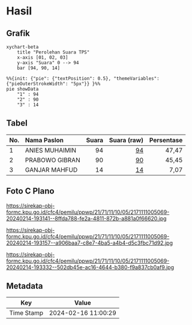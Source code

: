 # Hasil

## Grafik

```mermaid
xychart-beta
    title "Perolehan Suara TPS"
    x-axis [01, 02, 03]
    y-axis "Suara" 0 --> 94
    bar [94, 90, 14]
```

```mermaid
%%{init: {"pie": {"textPosition": 0.5}, "themeVariables": {"pieOuterStrokeWidth": "5px"}} }%%
pie showData
    "1" : 94
    "2" : 90
    "3" : 14
```

## Tabel

| No. | Nama Paslon    | Suara | Suara (raw) | Persentase |
|:--- |:-------------- | -----:| -----------:| ----------:|
| 1   | ANIES MUHAIMIN | 94    | [94][p-1]   | 47,47      |
| 2   | PRABOWO GIBRAN | 90    | [90][p-2]   | 45,45      |
| 3   | GANJAR MAHFUD  | 14    | [14][p-3]   | 7,07       |


[p-1]: https://github.com/gigit-pemilu/pemilu-2024-21-kepulauan-riau/blob/main/pilpres/hitung-suara/sub/21-kepulauan-riau/sub/71-kota-batam/sub/11-sagulung/sub/1005-sungai-langkai/sub/069-tps/sub/paslon-1.txt
[p-2]: https://github.com/gigit-pemilu/pemilu-2024-21-kepulauan-riau/blob/main/pilpres/hitung-suara/sub/21-kepulauan-riau/sub/71-kota-batam/sub/11-sagulung/sub/1005-sungai-langkai/sub/069-tps/sub/paslon-2.txt
[p-3]: https://github.com/gigit-pemilu/pemilu-2024-21-kepulauan-riau/blob/main/pilpres/hitung-suara/sub/21-kepulauan-riau/sub/71-kota-batam/sub/11-sagulung/sub/1005-sungai-langkai/sub/069-tps/sub/paslon-3.txt

## Foto C Plano

https://sirekap-obj-formc.kpu.go.id/cfc4/pemilu/ppwp/21/71/11/10/05/2171111005069-20240214-193141--8ffda788-fe2a-4811-872b-a881a0f66620.jpg

https://sirekap-obj-formc.kpu.go.id/cfc4/pemilu/ppwp/21/71/11/10/05/2171111005069-20240214-193157--a906baa7-c8e7-4ba5-a4b4-d5c3fbc71d92.jpg

https://sirekap-obj-formc.kpu.go.id/cfc4/pemilu/ppwp/21/71/11/10/05/2171111005069-20240214-193332--502db45e-ac16-4644-b380-f9a837cb0af9.jpg


## Metadata

| Key        | Value               |
| ---------- | ------------------- |
| Time Stamp | 2024-02-16 11:00:29 |



